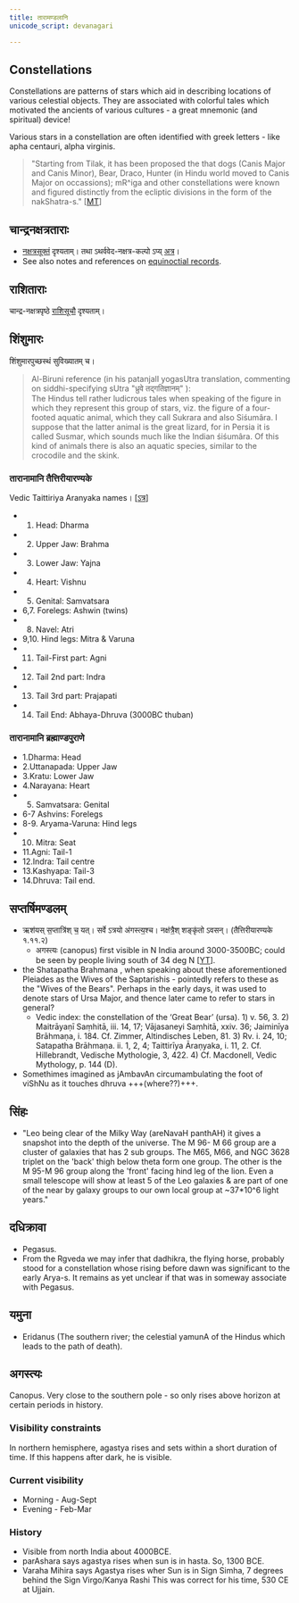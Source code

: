 ```yaml
---
title: तारामण्डलानि
unicode_script: devanagari

---
```


## Constellations
Constellations are patterns of stars which aid in describing locations of various celestial objects. They are associated with colorful tales which motivated the ancients of various cultures - a great mnemonic (and spiritual) device!

Various stars in a constellation are often identified with greek letters - like apha centauri, alpha virginis.


>  "Starting from Tilak, it has been proposed the that dogs (Canis Major and Canis Minor), Bear, Draco, Hunter (in Hindu world moved to Canis Major on occassions); mR^iga and other constellations were known and figured distinctly from the ecliptic divisions in the form of the nakShatra-s." \[[MT](https://manasataramgini.wordpress.com/2013/11/08/anatomy-and-heavens-in-the-boomorphic-universe/)\]


## चान्द्रनक्षत्रताराः
- [नक्षत्रसूक्तं](/devaH/AryaH/hindukaH/lokAntaram/Rk/naxatra-suuktam/) दृश्यताम्। तथा ऽथर्ववेद-नक्षत्र-कल्पो ऽप्य् [अत्र](../2005-11-27_the-nakshatra-kalpa-of-the-atharva-veda/)।
- See also notes and references on [equinoctial records](../../history/equinoctial_records/).

## राशिताराः
चान्द्र-नक्षत्रपृष्ठे [राशिसूचौ](../chAndra-naxatram/) दृश्यताम्।

## शिंशुमारः 
शिंशुमारपुच्छस्थं सुविख्यातम् च।

> Al-Biruni reference (in his patanjalI yogasUtra translation, commenting on siddhi-specifying sUtra "ध्रुवे तद्गतिज्ञानम्" ):  
> The Hindus tell rather ludicrous tales when speaking of the figure in which they represent this group of stars, viz. the figure of a four-footed aquatic animal, which they call Sukrara and also Siśumâra. I suppose that the latter animal is the great lizard, for in Persia it is called Susmar, which sounds much like the Indian śiśumâra. Of this kind of animals there is also an aquatic species, similar to the crocodile and the skink.


### तारानामानि तैत्तिरीयारण्यके 
Vedic Taittiriya Aranyaka names।  \[[ऽत्र](/devaH/AryaH/hindukaH/lokAntaram/yajuH/dhruva/)\]

- 1. Head: Dharma
- 2. Upper Jaw: Brahma
- 3. Lower Jaw: Yajna
- 4. Heart: Vishnu
- 5. Genital: Samvatsara
- 6,7. Forelegs: Ashwin (twins)
- 8. Navel: Atri
- 9,10. Hind legs: Mitra & Varuna
- 11. Tail-First part: Agni 
- 12. Tail 2nd part: Indra 
- 13. Tail 3rd part: Prajapati 
- 14. Tail End: Abhaya-Dhruva (3000BC thuban)

### तारानामानि ब्रह्माण्डपुराणे
- 1.Dharma: Head
- 2.Uttanapada: Upper Jaw 
- 3.Kratu: Lower Jaw
- 4.Narayana: Heart
- 5. Samvatsara: Genital
- 6-7 Ashvins: Forelegs 
- 8-9. Aryama-Varuna: Hind legs
- 10. Mitra: Seat
- 11.Agni: Tail-1 
- 12.Indra: Tail centre 
- 13.Kashyapa: Tail-3 
- 14.Dhruva: Tail end.


## सप्तर्षिमण्डलम्
- ऋश॑यस् स॒प्तात्रि॑श् च॒ यत्। सर्वे ऽत्रयो अ॑गस्त्य॒श्च। नक्ष॑त्रै॒श् शङ्कृ॑तो ऽवसन्। (तैत्तिरीयारण्यके १.११.२)
    - अगस्त्यः (canopus) first visible in N India around 3000-3500BC; could be seen by people living south of 34 deg N \[[YT](https://youtu.be/5R2lXuUMdoo?t=1470)\].
- the Shatapatha Brahmana , when speaking about these aforementioned Pleiades as the Wives of the Saptarishis - pointedly refers to these as the "Wives of the Bears". Perhaps in the early days, it was used to denote stars of Ursa Major, and thence later came to refer to stars in general?
  - Vedic index: the constellation of the ‘Great Bear’ (ursa). 1) v. 56, 3. 2) Maitrāyaṇī Saṃhitā, iii. 14, 17; Vājasaneyi Saṃhitā, xxiv. 36; Jaiminīya Brāhmaṇa, i. 184. Cf. Zimmer, Altindisches Leben, 81. 3) Rv. i. 24, 10; Satapatha Brāhmaṇa. ii. 1, 2, 4; Taittirīya Āraṇyaka, i. 11, 2. Cf. Hillebrandt, Vedische Mythologie, 3, 422. 4) Cf. Macdonell, Vedic Mythology, p. 144 (D).
- Somethimes imagined as jAmbavAn circumambulating the foot of viShNu as it touches dhruva +++(where??)+++.

## सिंहः
- "Leo being clear of the Milky Way (areNavaH panthAH) it gives a snapshot into the depth of the universe. The M 96- M 66 group are a cluster of galaxies that has 2 sub groups. The M65, M66, and NGC 3628 triplet on the 'back' thigh below theta form one group. The other is the M 95-M 96 group along the  'front' facing hind leg of the lion. Even a small telescope will show at least 5 of the Leo galaxies & are part of one of the near by galaxy groups to our own local group at ~37*10^6 light years."

## दधिक्रावा
- Pegasus. 
- From the Rgveda we may infer that dadhikra, the flying horse, probably stood for a constellation whose rising before dawn was significant to the early Arya-s. It remains as yet unclear if that was in someway associate with Pegasus. 

## यमुना
- Eridanus (The southern river; the celestial yamunA of the Hindus which leads to the path of death).

## अगस्त्यः
Canopus. Very close to the southern pole - so only rises above horizon at certain periods in history. 

### Visibility constraints
In northern hemisphere, agastya rises and sets within a short duration of time. If this happens after dark, he is visible.

### Current visibility
- Morning - Aug-Sept
- Evening - Feb-Mar

### History
- Visible from north India about 4000BCE.
- parAshara says agastya rises when sun is in hasta. So, 1300 BCE.
- Varaha Mihira says Agastya rises wher Sun is in Sign Simha, 7 degrees behind the Sign Virgo/Kanya Rashi This was correct for his time, 530 CE at Ujjain.